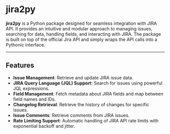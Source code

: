 # jira2py

**jira2py** is a Python package designed for seamless integration with
JIRA API. It provides an intuitive and modular approach to managing
issues, searching for data, handling fields, and interacting with JIRA.
The package is built on top of the official Jira API and simply wraps
the API calls into a Pythonic interface.

---

## Features

- **Issue Management**: Retrieve and update JIRA issue data.
- **JIRA Query Language (JQL) Support**: Search for issues using powerful
  JQL expressions.
- **Field Management**: Fetch metadata about JIRA fields and map between
  field names and IDs.
- **Changelog Retrieval**: Retrieve the history of changes for specific
  issues.
- **Issue Comments**: Retrieve comments from JIRA issues.
- **Rate Limiting Support**: Automatic handling of JIRA API rate limits
  with exponential backoff and jitter.
